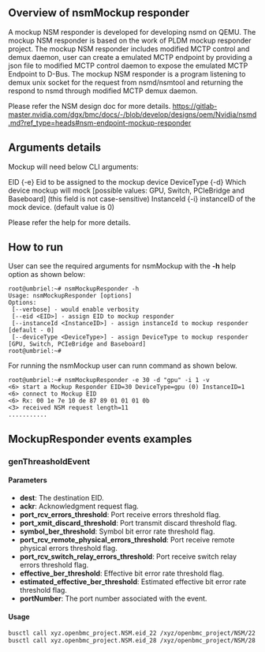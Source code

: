 ## Overview of nsmMockup responder

A mockup NSM responder is developed for developing nsmd on QEMU. The mockup NSM
responder is based on the work of PLDM mockup responder project. The  mockup
NSM responder includes modified MCTP control and demux daemon, user can create
a emulated MCTP endpoint by providing a json file to modified MCTP control
daemon to expose the emulated MCTP Endpoint to D-Bus.
The mockup NSM responder is a program listening to demux unix socket for
the request from nsmd/nsmtool and returning the respond to nsmd through
modified MCTP demux daemon.

Please refer the NSM design doc for more details.
https://gitlab-master.nvidia.com/dgx/bmc/docs/-/blob/develop/designs/oem/Nvidia/nsmd.md?ref_type=heads#nsm-endpoint-mockup-responder


## Arguments details

Mockup will need below CLI arguments:

EID {-e}        Eid to be assigned to the mockup device
DeviceType {-d} Which device mockup will mock 
                [possible values: GPU, Switch, PCIeBridge and Baseboard] 
                (this field is not case-sensitive)
InstanceId {-i} instanceID of the mock device.
                (default value is 0)

Please refer the help for more details.

## How to run

User can see the required arguments for nsmMockup with the **-h** help option as shown below:

```
root@umbriel:~# nsmMockupResponder -h
Usage: nsmMockupResponder [options]
Options:
 [--verbose] - would enable verbosity
 [--eid <EID>] - assign EID to mockup responder
 [--instanceId <InstanceID>] - assign instanceId to mockup responder [default - 0]
 [--deviceType <DeviceType>] - assign DeviceType to mockup responder [GPU, Switch, PCIeBridge and Baseboard]
root@umbriel:~# 

```
For running the nsmMockup user can runn command as shown below.

```
root@umbriel:~# nsmMockupResponder -e 30 -d "gpu" -i 1 -v
<6> start a Mockup Responder EID=30 DeviceType=gpu (0) InstanceID=1
<6> connect to Mockup EID
<6> Rx: 00 1e 7e 10 de 87 89 01 01 01 0b 
<3> received NSM request length=11
...........
```

## MockupResponder events examples

### genThreasholdEvent

#### Parameters

- **dest**: The destination EID.
- **ackr**: Acknowledgment request flag.
- **port_rcv_errors_threshold**: Port receive errors threshold flag.
- **port_xmit_discard_threshold**: Port transmit discard threshold flag.
- **symbol_ber_threshold**: Symbol bit error rate threshold flag.
- **port_rcv_remote_physical_errors_threshold**: Port receive remote physical errors threshold flag.
- **port_rcv_switch_relay_errors_threshold**: Port receive switch relay errors threshold flag.
- **effective_ber_threshold**: Effective bit error rate threshold flag.
- **estimated_effective_ber_threshold**: Estimated effective bit error rate threshold flag.
- **portNumber**: The port number associated with the event.

#### Usage

```bash
busctl call xyz.openbmc_project.NSM.eid_22 /xyz/openbmc_project/NSM/22 xyz.openbmc_project.NSM.Device genThreasholdEvent ybbbbbbbby 22 1 0 0 1 0 0 0 0 0
busctl call xyz.openbmc_project.NSM.eid_28 /xyz/openbmc_project/NSM/28 xyz.openbmc_project.NSM.Device genThreasholdEvent ybbbbbbbby 28 1 0 0 1 0 0 0 0 0
```
